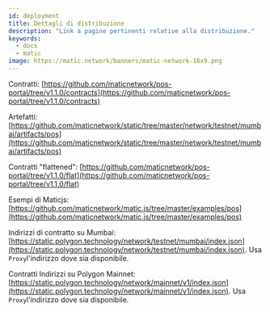 ```yaml
---
id: deployment
title: Dettagli di distribuzione
description: "Link a pagine pertinenti relative alla distribuzione."
keywords:
  - docs
  - matic
image: https://matic.network/banners/matic-network-16x9.png
---
```


Contratti: [https://github.com/maticnetwork/pos-portal/tree/v1.1.0/contracts](https://github.com/maticnetwork/pos-portal/tree/v1.1.0/contracts)

Artefatti: [https://github.com/maticnetwork/static/tree/master/network/testnet/mumbai/artifacts/pos](https://github.com/maticnetwork/static/tree/master/network/testnet/mumbai/artifacts/pos)

Contratti "flattened": [https://github.com/maticnetwork/pos-portal/tree/v1.1.0/flat](https://github.com/maticnetwork/pos-portal/tree/v1.1.0/flat)

Esempi di Maticjs: [https://github.com/maticnetwork/matic.js/tree/master/examples/pos](https://github.com/maticnetwork/matic.js/tree/master/examples/pos)

Indirizzi di contratto su Mumbai: [https://static.polygon.technology/network/testnet/mumbai/index.json](https://static.polygon.technology/network/testnet/mumbai/index.json). Usa `Proxy`l'indirizzo dove sia disponibile.

Contratti Indirizzi su Polygon Mainnet: [https://static.polygon.technology/network/mainnet/v1/index.json](https://static.polygon.technology/network/mainnet/v1/index.json). Usa `Proxy`l'indirizzo dove sia disponibile.
